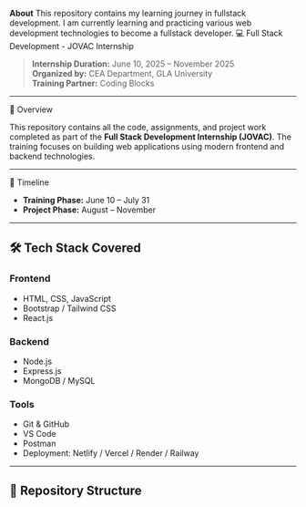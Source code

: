 **About**
This repository contains my learning journey in fullstack development. I am currently learning and practicing various web development technologies to become a fullstack developer.
💻 Full Stack Development - JOVAC Internship

> **Internship Duration:** June 10, 2025 – November 2025  
> **Organized by:** CEA Department, GLA University  
> **Training Partner:** Coding Blocks

---

📌 Overview

This repository contains all the code, assignments, and project work completed as part of the **Full Stack Development Internship (JOVAC)**. The training focuses on building web applications using modern frontend and backend technologies.

---

📅 Timeline

- **Training Phase:** June 10 – July 31  
- **Project Phase:** August – November

---

## 🛠️ Tech Stack Covered

### Frontend
- HTML, CSS, JavaScript
- Bootstrap / Tailwind CSS
- React.js

### Backend
- Node.js
- Express.js
- MongoDB / MySQL

### Tools
- Git & GitHub
- VS Code
- Postman
- Deployment: Netlify / Vercel / Render / Railway

---

## 📁 Repository Structure

